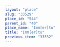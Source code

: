 ```yaml
---
layout: "place"
slug: "33529"
place_id: "544"
parent_id: "40"
place_name: "Imm[er]tu"
title: "Imm[er]tu"
previous_item: "33532"
---
```

